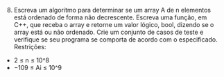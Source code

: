 8. Escreva um algoritmo para determinar se um array A de n elementos está ordenado de forma não decrescente.
   Escreva uma função, em C++, que receba o array e retorne um valor lógico, bool, dizendo se o array está ou não
   ordenado. Crie um conjunto de casos de teste e verifique se seu programa se comporta de acordo com o especificado.  
   Restrições:

- 2 ≤ n ≤ 10^8
- −109 ≤ Ai ≤ 10^9
